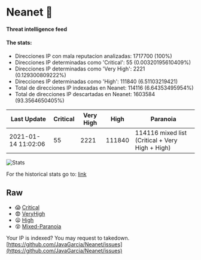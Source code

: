 # Neanet :hocho:
#### Threat intelligence feed
#### The stats:

- Direcciones IP con mala reputacion analizadas: 1717700 (100%)
- Direcciones IP determinadas como 'Critical':  55 (0.00320195610409%)
- Direcciones IP determinadas como 'Very High':  2221 (0.129300809222%)
- Direcciones IP determinadas como 'High':  111840 (6.51103219421)
- Total de direcciones IP indexadas en Neanet:  114116 (6.64353495954%)
- Total de direcciones IP descartadas en Neanet:  1603584 (93.3564650405%)

| Last Update | Critical | Very High | High | Paranoia |
| --- | --- | --- | --- | --- |
| 2021-01-14 11:02:06 | 55 | 2221 | 111840 | 114116 mixed list (Critical + Very High + High)|

![Stats](https://docs.google.com/spreadsheets/d/e/2PACX-1vSnaNMIXVabIpDJjufMlzH7poXnshF3mgd8Is1g9ytUEzVsP5my4Trn8f-xkoLLQ38xpL3HtmUexLo6/pubchart?oid=501124687&format=image)

For the historical stats go to: [link](/stats.csv)
## Raw
- :scream: [Critical](https://raw.githubusercontent.com/JavaGarcia/Neanet/master/blacklists/neanet_critical.txt)
- :fearful: [VeryHigh](https://raw.githubusercontent.com/JavaGarcia/Neanet/master/blacklists/neanet_veryHigh.txtt)
- :frowning: [High](https://raw.githubusercontent.com/JavaGarcia/Neanet/master/blacklists/neanet_high.txt)
- :dizzy_face: [Mixed-Paranoia](https://raw.githubusercontent.com/JavaGarcia/Neanet/master/blacklists/neanet_all.txt)


Your IP is indexed? You may request to takedown. [https://github.com/JavaGarcia/Neanet/issues](https://github.com/JavaGarcia/Neanet/issues)

































































































































































































































































































































































































































































































































































































































































































































































































































































































































































































































































































































































































































































































































































































































































































































































































































































































































































































































































































































































































































































































































































































































































































































































































































































































































































































































































































































































































































































































































































































































































































































































































































































































































































































































































































































































































































